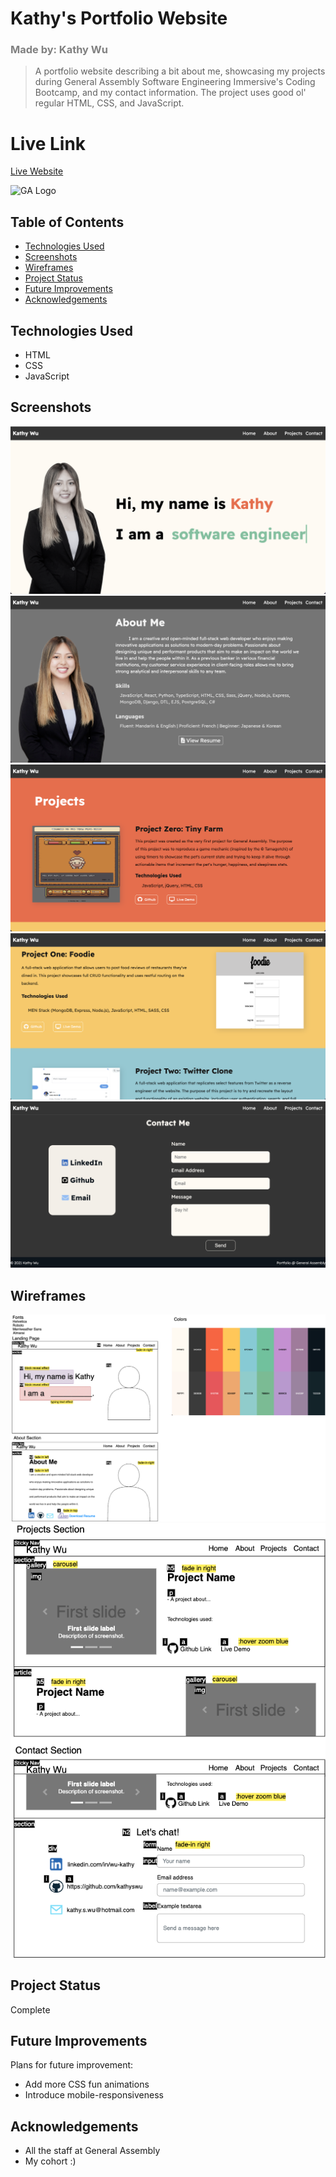 # Kathy's Portfolio Website

### <font color="gray">Made by: Kathy Wu </font>

> A portfolio website describing a bit about me, showcasing my projects during General Assembly Software Engineering Immersive's Coding Bootcamp, and my contact information.
> The project uses good ol' regular HTML, CSS, and JavaScript.

# Live Link

[Live Website](https://www.kathyswu.com)

![GA Logo](https://ga-dash.s3.amazonaws.com/production/assets/logo-9f88ae6c9c3871690e33280fcf557f33.png)

## Table of Contents

- [Technologies Used](#technologies-used)
- [Screenshots](#screenshots)
- [Wireframes](#wireframse)
- [Project Status](#project-status)
- [Future Improvements](#future-improvements)
- [Acknowledgements](#acknowledgements)

## Technologies Used

- HTML
- CSS
- JavaScript

## Screenshots

![Home](./assets/images/portfolio/screenshot1.png)
![About Me](./assets/images/portfolio/screenshot2.png)
![Projects](./assets/images/portfolio/screenshot3.png)
![More Projects](./assets/images/portfolio/screenshot4.png)
![Contact Me](./assets/images/portfolio/screenshot5.png)

## Wireframes

![Wireframe1](./assets/images/portfolio/wireframe1.png)
![Wireframe2](./assets/images/portfolio/wireframe2.png)

## Project Status

Complete

## Future Improvements

Plans for future improvement:

- Add more CSS fun animations
- Introduce mobile-responsiveness

## Acknowledgements

- All the staff at General Assembly
- My cohort :)
